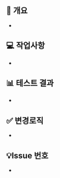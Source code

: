 <!--
  PR 작성 가이드
  1. 겸손한 어조를 사용하여 상대방이 기분나쁘지 않도록 노력할 것.
  2. 명확하게 질문하고 명확하게 답변할 것.
  3. 새로운 모듈 설치시 PR message에 기재할 것.
  4. PR 올리기전에 branch 반드시 확인할 것.
 -->
 ## 📌 개요 <!-- PR내용에 대해 축약해서 적어주세요. -->
  -
 ## 💻 작업사항 <!-- PR내용에 대해 상세설명이 필요하다면 이 부분에 기재 해주세요. 새 패키지가 설치되었다면 여기에 반드시 명시해 주세요. -->
  -
 ## 📊 테스트 결과 <!-- 테스트 결과를 간단히 적어주시거나 스크린샷을 첨부해 주세요 -->
  -
 ## ✅ 변경로직 <!-- 고친 사항을 적어주세요. 재PR 시에만 사용해 주세요! (재PR 아닌 경우 삭제) -->
  -
 ## 💡Issue 번호 <!-- issue number을 link 시켜주세요 (ex. "- close #4242") -->
  - 